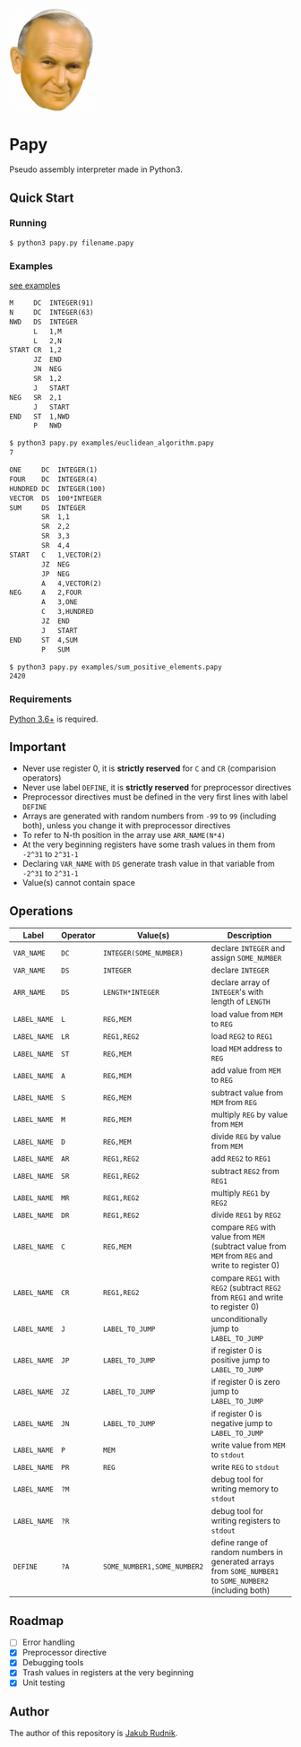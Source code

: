<img src="papaj.png" alt="" width="150"/>

# Papy

Pseudo assembly interpreter made in Python3.

## Quick Start

### Running

```sh
$ python3 papy.py filename.papy
```

### Examples

[see examples](examples/)

```txt
M     DC  INTEGER(91)
N     DC  INTEGER(63)
NWD   DS  INTEGER
      L   1,M
      L   2,N
START CR  1,2
      JZ  END
      JN  NEG
      SR  1,2
      J   START
NEG   SR  2,1
      J   START
END   ST  1,NWD
      P   NWD
```

```sh
$ python3 papy.py examples/euclidean_algorithm.papy
7
```

```txt
ONE     DC  INTEGER(1)
FOUR    DC  INTEGER(4)
HUNDRED DC  INTEGER(100)
VECTOR  DS  100*INTEGER
SUM     DS  INTEGER
        SR  1,1
        SR  2,2
        SR  3,3
        SR  4,4
START   C   1,VECTOR(2)
        JZ  NEG
        JP  NEG
        A   4,VECTOR(2)
NEG     A   2,FOUR
        A   3,ONE
        C   3,HUNDRED
        JZ  END
        J   START
END     ST  4,SUM
        P   SUM
```

```sh
$ python3 papy.py examples/sum_positive_elements.papy
2420
```

### Requirements

[Python 3.6+](https://www.python.org) is required.


## Important

- Never use register 0, it is **strictly reserved** for `C` and `CR` (comparision operators)
- Never use label `DEFINE`, it is **strictly reserved** for preprocessor directives
- Preprocessor directives must be defined in the very first lines with label `DEFINE`
- Arrays are generated with random numbers from `-99` to `99` (including both), unless you change it with preprocessor directives
- To refer to N-th position in the array use `ARR_NAME(N*4)`
- At the very beginning registers have some trash values in them from `-2^31` to `2^31-1`
- Declaring `VAR_NAME` with `DS` generate trash value in that variable from `-2^31` to `2^31-1`
- Value(s) cannot contain space

## Operations
Label | Operator | Value(s) | Description
--- | --- | --- | ---
`VAR_NAME` | `DC` | `INTEGER(SOME_NUMBER)` | declare `INTEGER` and assign `SOME_NUMBER`
`VAR_NAME` | `DS` | `INTEGER` | declare `INTEGER`
`ARR_NAME` | `DS` | `LENGTH*INTEGER` | declare array of `INTEGER`'s with length of  `LENGTH`
`LABEL_NAME` | `L` | `REG,MEM` | load value from `MEM` to `REG`
`LABEL_NAME` | `LR` | `REG1,REG2` | load `REG2` to `REG1`
`LABEL_NAME` | `ST` | `REG,MEM` | load `MEM` address to `REG`
`LABEL_NAME` | `A` | `REG,MEM` | add value from `MEM` to `REG`
`LABEL_NAME` | `S` | `REG,MEM` | subtract value from `MEM` from `REG`
`LABEL_NAME` | `M` | `REG,MEM` | multiply `REG` by value from `MEM`
`LABEL_NAME` | `D` | `REG,MEM` | divide `REG` by value from `MEM`
`LABEL_NAME` | `AR` | `REG1,REG2` | add `REG2` to `REG1`
`LABEL_NAME` | `SR` | `REG1,REG2` | subtract `REG2` from `REG1`
`LABEL_NAME` | `MR` | `REG1,REG2` | multiply `REG1` by `REG2`
`LABEL_NAME` | `DR` | `REG1,REG2` | divide `REG1` by `REG2`
`LABEL_NAME` | `C` | `REG,MEM` | compare `REG` with value from `MEM` (subtract value from `MEM` from `REG` and write to register 0)
`LABEL_NAME` | `CR` | `REG1,REG2` | compare `REG1` with `REG2` (subtract `REG2` from `REG1` and write to register 0)
`LABEL_NAME` | `J` | `LABEL_TO_JUMP` | unconditionally jump to `LABEL_TO_JUMP`
`LABEL_NAME` | `JP` | `LABEL_TO_JUMP` | if register 0 is positive jump to `LABEL_TO_JUMP`
`LABEL_NAME` | `JZ` | `LABEL_TO_JUMP` | if register 0 is zero jump to `LABEL_TO_JUMP`
`LABEL_NAME` | `JN` | `LABEL_TO_JUMP` | if register 0 is negative jump to `LABEL_TO_JUMP`
`LABEL_NAME` | `P` | `MEM` | write value from `MEM` to `stdout`
`LABEL_NAME` | `PR` | `REG` | write `REG` to `stdout`
`LABEL_NAME` | `?M` | &nbsp; | debug tool for writing memory to `stdout`
`LABEL_NAME` | `?R` | &nbsp; | debug tool for writing registers to `stdout`
`DEFINE` | `?A` | `SOME_NUMBER1,SOME_NUMBER2` | define range of random numbers in generated arrays from `SOME_NUMBER1` to `SOME_NUMBER2` (including both)

## Roadmap

- [ ] Error handling
- [x] Preprocessor directive
- [x] Debugging tools
- [x] Trash values in registers at the very beginning
- [x] Unit testing

## Author

The author of this repository is [Jakub Rudnik](https://github.com/Zeraye).
